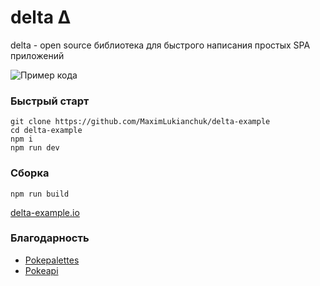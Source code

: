 # delta Δ

delta - open source библиотека для быстрого написания простых SPA приложений

![Пример кода]()

### Быстрый старт
```
git clone https://github.com/MaximLukianchuk/delta-example
cd delta-example
npm i
npm run dev
```

### Сборка
```
npm run build
```

[delta-example.io](https://maximlukianchuk.github.io/delta-example/#)

### Благодарность
* [Pokepalettes](http://pokepalettes.com/#charizard)
* [Pokeapi](https://pokeapi.co/)
